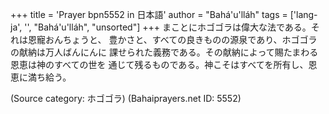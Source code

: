 +++
title = 'Prayer bpn5552 in 日本語'
author = "Bahá'u'lláh"
tags = ['lang-ja', '', "Bahá'u'lláh", "unsorted"]
+++
まことにホゴゴラは偉大な法である。それは恩寵おんちょうと、
        豊かさと、すべての良きものの源泉であり、ホゴゴラの献納は万人ばんにんに
         課せられた義務である。その献納によって賜たまわる恩恵は神のすべての世を
        通じて残るものである。神こそはすべてを所有し、恩恵に満ち給う。

(Source category: ホゴゴラ)
(Bahaiprayers.net ID: 5552)
